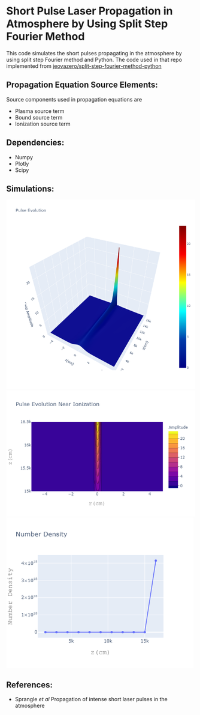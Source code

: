 # Short Pulse Laser Propagation in Atmosphere by Using Split Step Fourier Method

This code simulates the short pulses propagating in the atmosphere by using split step Fourier method and Python. The code used in that repo implemented from [jeovazero/split-step-fourier-method-python](https://github.com/jeovazero/split-step-fourier-method-python)

## Propagation Equation Source Elements:
Source components used in propagation equations are
* Plasma source term
* Bound source term
* Ionization source term

## Dependencies:
* Numpy
* Plotly
* Scipy

## Simulations:
![plot](pulse_evolution.png "Optional Title")
![plot](pulse_evolution_contour.png "Optional Title")
![plot](number_density.png "Optional Title")

## References:
* Sprangle *et al* Propagation of intense short laser pulses in the atmosphere
